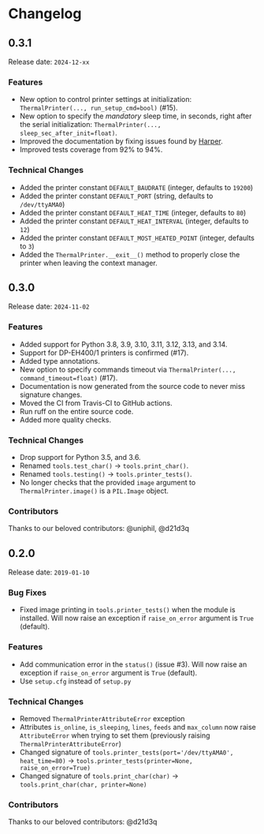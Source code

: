 # Changelog

## 0.3.1

Release date: `2024-12-xx`

### Features

- New option to control printer settings at initialization: `ThermalPrinter(..., run_setup_cmd=bool)` (#15).
- New option to specify the *mandatory* sleep time, in seconds, right after the serial initialization: `ThermalPrinter(..., sleep_sec_after_init=float)`.
- Improved the documentation by fixing issues found by [Harper](https://github.com/elijah-potter/harper).
- Improved tests coverage from 92% to 94%.

### Technical Changes

- Added the printer constant `DEFAULT_BAUDRATE` (integer, defaults to `19200`)
- Added the printer constant `DEFAULT_PORT` (string, defaults to `/dev/ttyAMA0`)
- Added the printer constant `DEFAULT_HEAT_TIME` (integer, defaults to `80`)
- Added the printer constant `DEFAULT_HEAT_INTERVAL` (integer, defaults to `12`)
- Added the printer constant `DEFAULT_MOST_HEATED_POINT` (integer, defaults to `3`)
- Added the `ThermalPrinter.__exit__()` method to properly close the printer when leaving the context manager.

## 0.3.0

Release date: `2024-11-02`

### Features

- Added support for Python 3.8, 3.9, 3.10, 3.11, 3.12, 3.13, and 3.14.
- Support for DP-EH400/1 printers is confirmed (#17).
- Added type annotations.
- New option to specify commands timeout via `ThermalPrinter(..., command_timeout=float)` (#17).
- Documentation is now generated from the source code to never miss signature changes.
- Moved the CI from Travis-CI to GitHub actions.
- Run ruff on the entire source code.
- Added more quality checks.

### Technical Changes

- Drop support for Python 3.5, and 3.6.
- Renamed `tools.test_char()` → `tools.print_char()`.
- Renamed `tools.testing()` → `tools.printer_tests()`.
- No longer checks that the provided `image` argument to `ThermalPrinter.image()` is a `PIL.Image` object.

### Contributors

Thanks to our beloved contributors: @uniphil, @d21d3q

## 0.2.0

Release date: `2019-01-10`

### Bug Fixes

- Fixed image printing in `tools.printer_tests()` when the module is installed. Will now raise an exception if `raise_on_error` argument is `True` (default).

### Features

- Add communication error in the `status()` (issue #3). Will now raise an exception if `raise_on_error` argument is `True` (default).
- Use `setup.cfg` instead of `setup.py`

### Technical Changes

- Removed `ThermalPrinterAttributeError` exception
- Attributes `is_online`, `is_sleeping`, `lines`, `feeds` and `max_column` now raise `AttributeError` when trying to set them (previously raising `ThermalPrinterAttributeError`)
- Changed signature of `tools.printer_tests(port='/dev/ttyAMA0', heat_time=80)` → `tools.printer_tests(printer=None, raise_on_error=True)`
- Changed signature of `tools.print_char(char)` → `tools.print_char(char, printer=None)`

### Contributors

Thanks to our beloved contributors: @d21d3q
